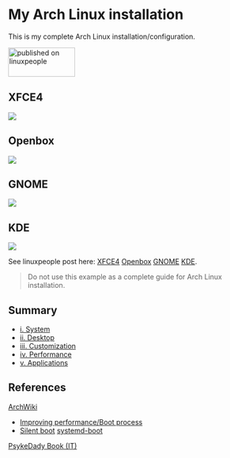 # My Arch Linux installation
This is my complete Arch Linux installation/configuration.

<a href="https://linuxpeople.org/show/03-28-2020--04-51-36 pm-archlinux-openbox-polybar" title="published on linuxpeople"><img alt="published on linuxpeople" src="https://linuxpeople.org/assets/embed.svg" width="135" height="59" /></a>

## XFCE4
![](https://linuxpeople.org/uploads/INNczB3if9FIIr1XwaIM.png)

## Openbox
![](https://linuxpeople.org/uploads/7zwIalLHbtBcDvO967wZ.png)

## GNOME
![](https://linuxpeople.org/uploads/DwINdlo7wSBd76QXupRn.png)

## KDE
![](https://linuxpeople.org/uploads/n1eFRoCBgOrWGwghMjQk.png)

See linuxpeople post here: [XFCE4](https://linuxpeople.org/show/04-08-2020--09-03-16%20pm-my-archlinux-xfce4) [Openbox](https://linuxpeople.org/show/03-22-2020--05-28-41%20pm-my-archlinux-openbox-polybar) [GNOME](https://linuxpeople.org/show/01-26-2020--07-00-05%20pm-btw-myarchlinux-gnome) [KDE](https://linuxpeople.org/show/01-16-2020--08-46-26%20pm-btw-myarchlinux).

> Do not use this example as a complete guide for Arch Linux installation.

## Summary
* [i. System](https://github.com/mirkobrombin/myarchlinux/blob/master/System.md)
* [ii. Desktop](https://github.com/mirkobrombin/myarchlinux/blob/master/Desktop)
* [iii. Customization](https://github.com/mirkobrombin/myarchlinux/blob/master/Customization.md)
* [iv. Performance](https://github.com/mirkobrombin/myarchlinux/blob/master/Performance.md)
* [v. Applications](https://github.com/mirkobrombin/myarchlinux/blob/master/Applications.md)

## References
[ArchWiki](https://wiki.archlinux.org/)
* [Improving performance/Boot process](https://wiki.archlinux.org/index.php/Improving_performance/Boot_process)
* [Silent boot](https://wiki.archlinux.org/index.php/Silent_boot)
   [systemd-boot](https://wiki.archlinux.org/index.php/Systemd-boot)

[PsykeDady Book (IT)](https://github.com/PsykeDady/Archlinux_installazione)

